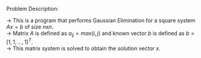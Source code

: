 Problem Description:  

-> This is a program that performs Gaussian Elimination for a square system $Ax=b$ of size $n$x$n$.  
-> Matrix $A$ is defined as $a_{ij} = max(i,j)$ and known vector $b$ is defined as $b= \left[1,1,...,1 \right]^T$.  
-> This matrix system is solved to obtain the solution vector $x$.
